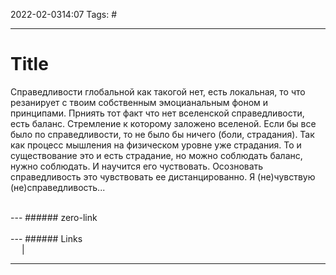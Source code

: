 2022-02-0314:07
Tags: #

---
# Title
Справедливости глобальной как такогой нет, есть локальная, то что резанирует с твоим собственным эмоцианальным фоном и принципами. Прниять тот факт что нет вселенской справедливости, есть баланс. Стремление к которому заложено вселеной. Если бы все было по справедливости, то не было бы ничего (боли, страдания). Так как процесс мышления на физическом уровне уже страдания. То и существование это и есть страдание, но можно соблюдать баланс, нужно соблюдать. И научится его чуствовать.
Осозновать справедливость это чувствовать ее дистанцированно. Я (не)чувствую (не)справедливость...

</br>
---
###### zero-link </br>

</br>
---
###### Links </br>
 &emsp; | &emsp; 


---
